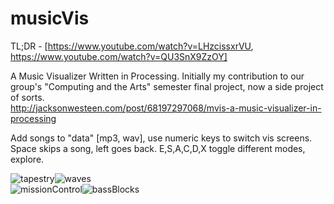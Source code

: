 musicVis
====
TL;DR - [https://www.youtube.com/watch?v=LHzcissxrVU, https://www.youtube.com/watch?v=QU3SnX9ZzOY]

A Music Visualizer Written in Processing. Initially my contribution to our group's "Computing and the Arts" semester final project, now a side project of sorts.
<br/>http://jacksonwesteen.com/post/68197297068/mvis-a-music-visualizer-in-processing

Add songs to "data" [mp3, wav], use numeric keys to switch vis screens.
<br/>Space skips a song, left goes back. E,S,A,C,D,X toggle different modes, explore.

![tapestry](https://dl.dropboxusercontent.com/u/4434736/tapestry.PNG)![waves](https://dl.dropboxusercontent.com/u/4434736/wave.PNG)
<br/>![missionControl](https://dl.dropboxusercontent.com/u/4434736/missionControl.PNG)![bassBlocks](https://dl.dropboxusercontent.com/u/4434736/block.PNG)
